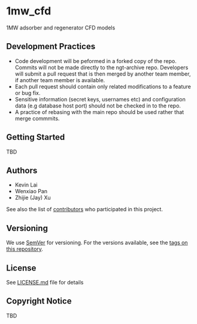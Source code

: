 # 1mw_cfd
1MW adsorber and regenerator CFD models

## Development Practices

* Code development will be peformed in a forked copy of the repo. Commits will not be 
  made directly to the ngt-archive repo. Developers will submit a pull 
  request that is then merged by another team member, if another team member is available.
* Each pull request should contain only related modifications to a feature or bug fix.  
* Sensitive information (secret keys, usernames etc) and configuration data 
  (e.g database host port) should not be checked in to the repo.
* A practice of rebasing with the main repo should be used rather that merge commmits.

## Getting Started

TBD

## Authors

* Kevin Lai
* Wenxiao Pan
* Zhijie (Jay) Xu

See also the list of [contributors](https://github.com/CCSI-Toolset/1mw_cfd/contributors) who participated in this project.

## Versioning

We use [SemVer](http://semver.org/) for versioning. For the versions available, 
see the [tags on this repository](https://github.com/1mw_cfd/tags). 

## License

See [LICENSE.md](LICENSE.md) file for details

## Copyright Notice

TBD
